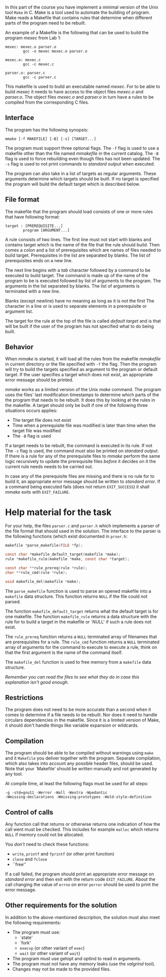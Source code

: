 In this part of the course you have implement a minimal version of the Unix tool `Make`
in C. Make is a tool used to automate the building of
program. Make reads a Makefile that contains rules that determine when different
parts of the program need to be rebuilt.

An example of a Makefile is the following that can be used to build the program
*mexec* from Lab 1:

```husband
mexec: mexec.o parser.o
        gcc -o mexec mexec.o parser.o

mexec.o: mexec.c
        gcc -c mexec.c

parser.o: parser.c
        gcc -c parser.c
```

This makefile is used to build an executable named *mexec*. For
to be able to build *mexec* it needs to have access to the object files *mexec.o*
and *parser.o*. The object files *mexec.o* and *parser.o* in turn have a rules
to be compiled from the corresponding C files.

## Interface

The program has the following synopsis:

```
mmake [-f MAKEFILE] [-B] [-s] [TARGET...]
```

The program must support three optional flags. The `-f` flag is used
to use a makefile other than the file named *mmakefile* in the current
catalog. The `-B` flag is used to force rebuilding even though files
has not been updated. The `-s` flag is used to not print commands
to *standard output* when executed.

The program can also take in a list of targets as regular arguments. These
arguments determine which targets should be built. If no target is specified
the program will build the default target which is described below.

## File format

The makefile that the program should load consists of one or more rules that have
following format:

```
target : [PREREQUISITE...]
        program [ARGUMENT...]
```

A rule consists of two lines. The first line must not start with blanks and
contains target which is the name of the file that the rule should build. Then comes
a colon and a list of prerequisites which are names of files needed
to build target. Prerequisites in the list are separated by blanks.
The list of prerequisites ends on a new line.

The next line begins with a *tab* character followed by a command to be executed
to build target. The command is made up of the name of the program to be
is executed followed by list of arguments to the program. The arguments in the list
separated by blanks. The list of arguments is terminated with a new line.

Blanks (except newline) have no meaning as long as it is not the first
The character in a line or is used to separate elements in a prerequisite or
argument list.

The target for the rule at the top of the file is called *default target* and is that
will be built if the user of the program has not specified what to do
being built.

## Behavior

When *mmake* is started, it will load all the rules from the makefile
*mmakefile* in current directory or the file specified with `-f`
the flag. Then the program will try to build the targets specified as
argument to the program or default target. If the user specifies a target
which does not exist, an appropriate error message should be printed.

*mmake* works as a limited version of the Unix *make* command. The program
uses the files' last modification timestamps to determine which parts of the
the program that needs to be rebuilt. It does this by looking at the rules in
the makefile. A target should only be built if one of the following three situations occurs
applies:

- The target file does not exist
- Time when a prerequisite file was modified is later than time when the target file was modified
- The `-B` flag is used

If a target needs to be rebuilt, the command is executed in its rule. If not
The `-s` flag is used, the command must also be printed on *standard output*. If
there is a rule for any of the prerequisite files to *mmake* perform the same
logic recursively to update the prerequisite files *before* it decides on it
the current rule needs needs to be carried out.

In case any of the prerequisite files are missing and there is no rule for
to build it, an appropriate error message should be written to *standard error*.
If a command being executed fails (does not return `EXIT_SUCCESS`) it shall
*mmake* exits with `EXIT_FAILURE`.

# Help material for the task

For your help, the files `parser.c` and
`parser.h` which implements a parser of the file format that should
used in the solution. The interface to the parser is the following functions (which exist
documented in `prser.h`:

```c
makefile *parse_makefile(FILE *fp);

const char *makefile_default_target(makefile *make);
rule *makefile_rule(makefile *make, const char *target);

const char **rule_prereq(rule *rule);
char **rule_cmd(rule *rule);

void makefile_del(makefile *make);
```

The `parse_makefile` function is used to parse an opened makefile into a
`makefile` data structure. This function returns `NULL` if the file could not
parsed.

The function `makefile_default_target` returns what the default target is for one
makefile. The function `makefile_rule` returns a data structure with the rule for
to build a target in the makefile or `NULL' if such a rule does not exist.

The `rule_prereq` function returns a `NULL` terminated array of filenames that
are prerequisites for a rule. The `rule_cmd` function returns a `NULL` terminated
array of arguments for the command to execute to execute a rule, think
on that the first argument is the name of the command itself.

The `makefile_del` function is used to free memory from a `makefile`
data structure.

*Remember you can read the files to see what they do in case this explanation isn't good enough.*

## Restrictions

The program does not need to be more accurate than a second when it comes to
determine if a file needs to be rebuilt. Nor does it need to handle circulars
dependencies in the makefile. Since it is a limited version of Make, it should
don't handle things like variable expansion or wildcards.

## Compilation

The program should be able to be compiled without warnings using `make` and it
`Makefile` you deliver together with the program. Separate compilation, which
also takes into account any possible header files, should be used. Note
that your `Makefile' should be written manually and not generated by any tool.

At compile time, at least the following flags must be used for all steps:

```
-g -std=gnu11 -Werror -Wall -Wextra -Wpedantic
-Wmissing-declarations -Wmissing-prototypes -Wold-style-definition
```

## Control of calls

Any function call that returns or otherwise returns one
indication of how the call went must be checked. This includes for example
`malloc` which returns `NULL` if memory could not be allocated.

You *don't* need to check these functions:

- `write`, `printf` and `fprintf` (or other print function)
- `close` and `fclose`
- ``free''

If a call failed, the program should print an appropriate error message on
*standard error* and then exit with the return code `EXIT_FAILURE`. About the call
changing the value of `errno` on error `perror` should be used to print
the error message.

## Other requirements for the solution

In addition to the above-mentioned description, the solution must also meet the following requirements:

- The program must use:
  - `state'
  - `fork'
  - `execvp` (or other variant of `exec`)
  - `wait` (or other variant of `wait`)
- The program must use getopt and optind to read in arguments.
- The program must not have any memory leaks (use the *valgrind* tool).
- Changes may not be made to the provided files.
